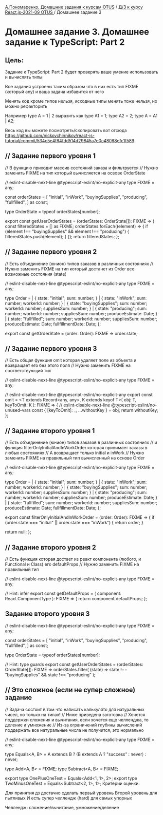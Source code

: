 [А.Пономаренко. Домашние задания к курсам OTUS](../../README.md) / [Д/З к курсу React.js-2021-09 OTUS ](../README.md) / Домашнее задание 3

# Домашнее задание 3. Домашнее задание к TypeScript: Part 2

## Цель:

Задание к TypeScript: Part 2 будет проверять ваше умение использовать и вычислять типы

Все задания устроены таким образом что в них есть тип FIXME (который any) и ваша задача избавится от него

Менять код кроме типов нельзя, исходные типы менять тоже нельзя, но можно рефакторить

Например type A = 1 | 2 выразить как type A1 = 1; type A2 = 2; type A = A1 | A2;

Весь код вы можете посмотреть/скопировать вот отсюда
https://github.com/nickovchinnikov/react-js-tutorial/commit/534c5e4f64fdd514d29845a7e0c48068efc1f589

## // Задание первого уровня 1
// В функцию приходит массив состояний заказа и фильтруется
// Нужно заменить FIXME на тип который вычисляется на освове OrderState

// eslint-disable-next-line @typescript-eslint/no-explicit-any
type FIXME = any;

const orderStates = [
  "initial",
  "inWork",
  "buyingSupplies",
  "producing",
  "fullfilled",
] as const;

type OrderState = typeof orderStates[number];

export const getUserOrderStates = (orderStates: OrderState[]): FIXME => {
  const filteredStates = [] as FIXME;
  orderStates.forEach((element) => {
    if (element !== "buyingSupplies" && element !== "producing") {
      filteredStates.push(element);
    }
  });
  return filteredStates;
};

## // Задание первого уровня 2
// Есть объединение (юнион) типов заказов в различных состояниях
// Нужно заменить FIXME на тип который достанет из Order все возможные состояния (state)

// eslint-disable-next-line @typescript-eslint/no-explicit-any
type FIXME = any;

type Order =
  | {
      state: "initial";
      sum: number;
    }
  | {
      state: "inWork";
      sum: number;
      workerId: number;
    }
  | {
      state: "buyingSupplies";
      sum: number;
      workerId: number;
      suppliesSum: number;
    }
  | {
      state: "producing";
      sum: number;
      workerId: number;
      suppliesSum: number;
      produceEstimate: Date;
    }
  | {
      state: "fullfilled";
      sum: number;
      workerId: number;
      suppliesSum: number;
      produceEstimate: Date;
      fullfillmentDate: Date;
    };

export const getOrderState = (order: Order): FIXME => order.state;

## // Задание первого уровня 3
// Есть общая функция omit которая удаляет поле из объекта и возвращает его без этого поля
// Нужно заменить FIXME на соответствующий тип

// eslint-disable-next-line @typescript-eslint/no-explicit-any
type FIXME = any;

// eslint-disable-next-line @typescript-eslint/no-explicit-any
export const omit = <T extends Record<any, any>, K extends keyof T>(
  obj: T,
  keyToOmit: K
): FIXME => {
  // eslint-disable-next-line @typescript-eslint/no-unused-vars
  const { [keyToOmit]: _, ...withoutKey } = obj;
  return withoutKey;
};

## // Задание второго уровня 1
// Есть объединение (юнион) типов заказов в различных состояниях
// и функция filterOnlyInitialAndInWorkOrder которая принимает заказы в любых состояниях
// А возвращает только initial и inWork
// Нужно заменить FIXME на правильный тип вычисленный на основе Order

// eslint-disable-next-line @typescript-eslint/no-explicit-any
type FIXME = any;

type Order =
  | {
      state: "initial";
      sum: number;
    }
  | {
      state: "inWork";
      sum: number;
      workerId: number;
    }
  | {
      state: "buyingSupplies";
      sum: number;
      workerId: number;
      suppliesSum: number;
    }
  | {
      state: "producing";
      sum: number;
      workerId: number;
      suppliesSum: number;
      produceEstimate: Date;
    }
  | {
      state: "fullfilled";
      sum: number;
      workerId: number;
      suppliesSum: number;
      produceEstimate: Date;
      fullfillmentDate: Date;
    };

export const filterOnlyInitialAndInWorkOrder = (order: Order): FIXME => {
  if (order.state === "initial" || order.state === "inWork") {
    return order;
  }

  return null;
};

## // Задание второго уровня 2
// Есть функция которая достает из реакт компонента (любого, и Functional и Class) его defaultProps
// Нужно заменить FIXME на правильный тип

// eslint-disable-next-line @typescript-eslint/no-explicit-any
type FIXME = any;

// Hint: infer
export const getDefaultProps = (
  component: React.ComponentType
): FIXME => {
  return component.defaultProps;
};

## Задание второго уровня 3
// eslint-disable-next-line @typescript-eslint/no-explicit-any
type FIXME = any;

const orderStates = [
  "initial",
  "inWork",
  "buyingSupplies",
  "producing",
  "fullfilled",
] as const;

type OrderState = typeof orderStates[number];

// Hint: type guards
export const getUserOrderStates = (orderStates: OrderState[]): FIXME =>
  orderStates.filter(
    (state) => state !== "buyingSupplies" && state !== "producing"
  );

## // Это сложное (если не супер сложное) задание
// Задача состоит в том что написать калькулято для натуральных чисел, но только на типах!
// Ниже приведена заготовка
// Хочется поддержки сложения и вычитания, если хочется еще челленджа, то деление и умножение
// Из-за ограничений глубины вычислений поддержать все натуральные числа не получится, это нормально

// eslint-disable-next-line @typescript-eslint/no-explicit-any
type FIXME = any;

type Equals<A, B> = A extends B ? (B extends A ? "success" : never) : never;

type Add<A, B> = FIXME;
type Subtract<A, B> = FIXME;

export type OnePlusOneTest = Equals<Add<1, 1>, 2>;
export type TwoMinusOneTest = Equals<Subtract<2, 1>, 1>;
Критерии оценки:

Для принятия дз достачно сделать первый уровень
Второй уровень для пытливых
И есть супер челлендж (hard) для самых упорных

Челлендж: сложение/вычитание, умножение/деление
